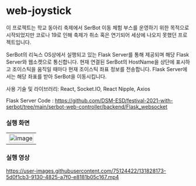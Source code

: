 # web-joystick

이 프로젝트는 학교 동아리 축제에서 SerBot 이동 체험 부스를 운영하기 위한 목적으로 시작되었지만 코로나 19로 인해 축제가 취소 혹은 연기되어 세상에 나오지 못했던 프로젝트입니다.

SerBot의 리눅스 OS상에서 실행되고 있는 Flask Server를 통해 제공되며 해당 Flask Server와 웹소켓으로 통신합니다. 현재 연결된 SerBot의 HostName을 상단에 표시하고 조이스틱을 움직일 때마다 현재 조이스틱 좌표 정보를 전송합니다. Flask Server에서는 해당 좌표를 받아 SerBot을 이동시킵니다.

사용 기술 및 라이브러리: React, Socket.IO, React Nipple, Axios

Flask Server Code : https://github.com/DSM-ESD/festival-2021-with-serbot/tree/main/serbot-web-controller/backend/Flask_websocket 

### 실행 화면
<table>
  <tbody>
    <tr>
      <td align="center">
        <img width="100%" alt="image" src="https://user-images.githubusercontent.com/75124422/131829725-21744479-4554-4910-a8c9-4b855f5628fd.PNG">
      </td>
    </tr>
  </tbody>
</table>

### 실행 영상 

https://user-images.githubusercontent.com/75124422/131828173-5d0f1cb3-9130-4825-a7f0-e8181b05c167.mp4


